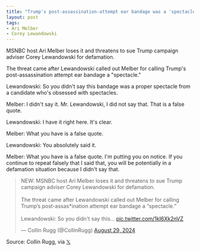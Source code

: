 ```yaml
---
title: "Trump's post-assassination-attempt ear bandage was a 'spectacle.'"
layout: post
tags:
- Ari Melber
- Corey Lewandowski
---
```


MSNBC host Ari Melber loses it and threatens to sue Trump campaign adviser Corey Lewandowski for defamation.

The threat came after Lewandowski called out Melber for calling Trump's post-assassination attempt ear bandage a "spectacle."

Lewandowski: So you didn't say this bandage was a proper spectacle from a candidate who's obsessed with spectacles.

Melber: I didn't say it. Mr. Lewandowski, I did not say that. That is a false quote.

Lewandowski: I have it right here. It's clear.

Melber: What you have is a false quote.

Lewandowski: You absolutely said it.

Melber: What you have is a false quote. I'm putting you on notice. If you continue to repeat falsely that I said that, you will be potentially in a defamation situation because I didn't say that.

<blockquote class="twitter-tweet"><p lang="en" dir="ltr">NEW: MSNBC host Ari Melber loses it and threatens to sue Trump campaign adviser Corey Lewandowski for defamation.<br /><br />The threat came after Lewandowski called out Melber for calling Trump’s post-assas*ination attempt ear bandage a “spectacle.”<br /><br />Lewandowski: So you didn&#39;t say this… <a href="https://t.co/1kI6Xk2nVZ">pic.twitter.com/1kI6Xk2nVZ</a></p>&mdash; Collin Rugg (@CollinRugg) <a href="https://twitter.com/CollinRugg/status/1829141784687219038?ref_src=twsrc%5Etfw">August 29, 2024</a></blockquote> <script async src="https://platform.twitter.com/widgets.js" charset="utf-8"></script>

Source: Collin Rugg, via [𝕏](https://x.com)
